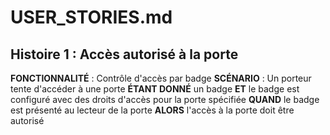 # USER_STORIES.md

## Histoire 1 : Accès autorisé à la porte
**FONCTIONNALITÉ** : Contrôle d'accès par badge
  **SCÉNARIO** : Un porteur tente d'accéder à une porte
  **ÉTANT DONNÉ** un badge
  **ET** le badge est configuré avec des droits d'accès pour la porte spécifiée
  **QUAND** le badge est présenté au lecteur de la porte
  **ALORS** l'accès à la porte doit être autorisé

